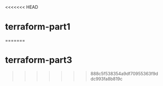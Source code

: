 <<<<<<< HEAD
# terraform-part1
=======
# terraform-part3
>>>>>>> 888c5f538354a9df70955363f9ddc993fa8b819c
